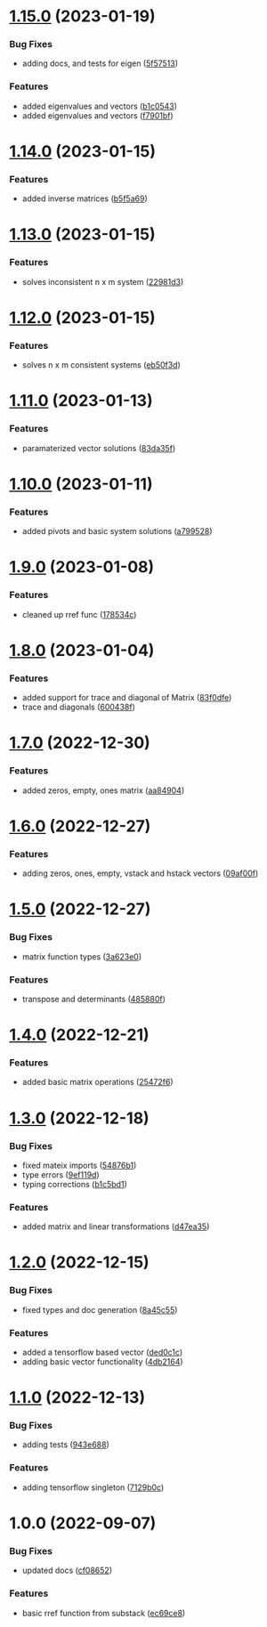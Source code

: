 # [1.15.0](https://github.com/repetere/jsonstack-math/compare/v1.14.0...v1.15.0) (2023-01-19)


### Bug Fixes

* adding docs, and tests for eigen ([5f57513](https://github.com/repetere/jsonstack-math/commit/5f57513947951f13f27361836af669940cf37260))


### Features

* added eigenvalues and vectors ([b1c0543](https://github.com/repetere/jsonstack-math/commit/b1c0543ed9ddb5c37fc3e97d6fe905676743e83c))
* added eigenvalues and vectors ([f7901bf](https://github.com/repetere/jsonstack-math/commit/f7901bf46c26002a488d5e64551d0751a004f946))

# [1.14.0](https://github.com/repetere/jsonstack-math/compare/v1.13.0...v1.14.0) (2023-01-15)


### Features

* added inverse matrices ([b5f5a69](https://github.com/repetere/jsonstack-math/commit/b5f5a691c8b4e85e18cc38a88c27399ecdaaaebb))

# [1.13.0](https://github.com/repetere/jsonstack-math/compare/v1.12.0...v1.13.0) (2023-01-15)


### Features

* solves inconsistent n x m system ([22981d3](https://github.com/repetere/jsonstack-math/commit/22981d3f56ea935bbc7b32db8e36150b20849bfa))

# [1.12.0](https://github.com/repetere/jsonstack-math/compare/v1.11.0...v1.12.0) (2023-01-15)


### Features

* solves n x m consistent systems ([eb50f3d](https://github.com/repetere/jsonstack-math/commit/eb50f3d550c78322b25638bacf35f45156112ed1))

# [1.11.0](https://github.com/repetere/jsonstack-math/compare/v1.10.0...v1.11.0) (2023-01-13)


### Features

* paramaterized vector solutions ([83da35f](https://github.com/repetere/jsonstack-math/commit/83da35ff68366b69e7e01e9a501b0583016a15f9))

# [1.10.0](https://github.com/repetere/jsonstack-math/compare/v1.9.0...v1.10.0) (2023-01-11)


### Features

* added pivots and basic system solutions ([a799528](https://github.com/repetere/jsonstack-math/commit/a799528f74b857f98898a5502f45d48f6fbefde1))

# [1.9.0](https://github.com/repetere/jsonstack-math/compare/v1.8.0...v1.9.0) (2023-01-08)


### Features

* cleaned up rref func ([178534c](https://github.com/repetere/jsonstack-math/commit/178534c5205e4a5c9b49627453ad14258d4bd1b8))

# [1.8.0](https://github.com/repetere/jsonstack-math/compare/v1.7.0...v1.8.0) (2023-01-04)


### Features

* added support for trace and diagonal of Matrix ([83f0dfe](https://github.com/repetere/jsonstack-math/commit/83f0dfeea6ad5ebe131007cace6de9678a8e8bb7))
* trace and diagonals ([600438f](https://github.com/repetere/jsonstack-math/commit/600438f9b06d6e439449e566c2e19f739c75681e))

# [1.7.0](https://github.com/repetere/jsonstack-math/compare/v1.6.0...v1.7.0) (2022-12-30)


### Features

* added zeros, empty, ones matrix ([aa84904](https://github.com/repetere/jsonstack-math/commit/aa84904ab2be9cc8ed5635d46c4a955fbc1fcdd0))

# [1.6.0](https://github.com/repetere/jsonstack-math/compare/v1.5.0...v1.6.0) (2022-12-27)


### Features

* adding zeros, ones, empty, vstack and hstack vectors ([09af00f](https://github.com/repetere/jsonstack-math/commit/09af00fb3265fd90e359c32dd5a91e55bf3cc9c9))

# [1.5.0](https://github.com/repetere/jsonstack-math/compare/v1.4.0...v1.5.0) (2022-12-27)


### Bug Fixes

* matrix function types ([3a623e0](https://github.com/repetere/jsonstack-math/commit/3a623e05333e29f5fa00eed3da4affc4e8751543))


### Features

* transpose and determinants ([485880f](https://github.com/repetere/jsonstack-math/commit/485880f02162484526d533a046c378825984bf40))

# [1.4.0](https://github.com/repetere/jsonstack-math/compare/v1.3.0...v1.4.0) (2022-12-21)


### Features

* added basic matrix operations ([25472f6](https://github.com/repetere/jsonstack-math/commit/25472f6806aad387e4db54091184560fc10938a9))

# [1.3.0](https://github.com/repetere/jsonstack-math/compare/v1.2.0...v1.3.0) (2022-12-18)


### Bug Fixes

* fixed mateix imports ([54876b1](https://github.com/repetere/jsonstack-math/commit/54876b174ec31946ce2a05a3f78afbdb4c85ef9a))
* type errors ([9ef119d](https://github.com/repetere/jsonstack-math/commit/9ef119da5d55625fad17fd641e081eeedf89c6b6))
* typing corrections ([b1c5bd1](https://github.com/repetere/jsonstack-math/commit/b1c5bd195c44426611650ce4f799a2f7c36868b4))


### Features

* added matrix and linear transformations ([d47ea35](https://github.com/repetere/jsonstack-math/commit/d47ea352e85e1287d7f7e7c3c819fd9cd312482b))

# [1.2.0](https://github.com/repetere/jsonstack-math/compare/v1.1.0...v1.2.0) (2022-12-15)


### Bug Fixes

* fixed types and doc generation ([8a45c55](https://github.com/repetere/jsonstack-math/commit/8a45c55fc854a227284e996591ca19fb8c9b5ad0))


### Features

* added a tensorflow based vector ([ded0c1c](https://github.com/repetere/jsonstack-math/commit/ded0c1c347f500d62b8ce5cc9a1995c49b468ebc))
* adding basic vector functionality ([4db2164](https://github.com/repetere/jsonstack-math/commit/4db21643623e1b0f6f82f6a64ff5ee745048eefd))

# [1.1.0](https://github.com/repetere/jsonstack-math/compare/v1.0.0...v1.1.0) (2022-12-13)


### Bug Fixes

* adding tests ([943e688](https://github.com/repetere/jsonstack-math/commit/943e68883218a141b1ac03fbb79299d88fc82833))


### Features

* adding tensorflow singleton ([7129b0c](https://github.com/repetere/jsonstack-math/commit/7129b0c42c00d69d5c425fc481fd7d0782d67786))

# 1.0.0 (2022-09-07)


### Bug Fixes

* updated docs ([cf08652](https://github.com/repetere/jsonstack-math/commit/cf086528fb34d5fba66a1b262942853c0b1b8f40))


### Features

* basic rref function from substack ([ec69ce8](https://github.com/repetere/jsonstack-math/commit/ec69ce847b64c720f701c206cdde98b0af1b9e7a))
